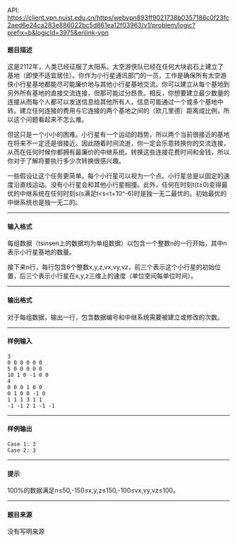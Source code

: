 API: https://client.vpn.nuist.edu.cn/https/webvpn893ff9021738b0357186c0f23fc2aed6e24ca283e886022bc5d861ea12f03963/v1/problem/logic?prefix=b&logicId=3975&enlink-vpn

#### 题目描述

这是2112年，人类已经征服了太阳系。太空游侠队已经在任何大块岩石上建立了基地（即使不适宜居住）。你作为小行星通讯部门的一员，工作是确保所有太空游侠小行星基地都能尽可能廉价地与其他小行星基地交流。你可以建立从每个基地到另外所有基地的直接交流连接，但那可能过分昂贵。相反，你想要建立最少数量的连接从而每个人都可以发送信息给其他所有人，信息可能通过一个或多个基地中转。建立任何连接的费用与它连接的两个基地之间的（欧几里德）距离成比例，所以这个问题看起来不怎么难。

但这只是一个小小的困难。小行星有一个运动的趋势，所以两个当前很接近的基地在将来不一定还是很接近。因此随着时间流逝，你一定会乐意转换你的交流连接，从而在任何时候你都拥有最廉价的中继系统。转换这些连接花费时间和金钱，所以你对于了解将要执行多少次转换很感兴趣。

一些假设让这个任务更简单。每个小行星可以视为一个点。小行星总是以固定的速度沿直线运动。没有小行星会和其他小行星相撞。此外，任何在时刻t(t≥0)变得最优的中继系统在任何时刻s(s满足t<s<t+10^-6)时是独一无二最优的。初始最优的中继系统也是独一无二的。

---

#### 输入格式

每组数据（tsinsen上的数据均为单组数据）以包含一个整数n的一行开始，其中n表示小行星基地的数量。

接下来n行，每行包含6个整数x,y,z,vx,vy,vz，前三个表示这个小行星的初始位置，后三个表示小行星在x,y,z三维上的速度（单位空间每单位时间）。

---

#### 输出格式

对于每组数据，输出一行，包含数据编号和中继系统需要被建立或修改的次数。

---

#### 样例输入
```
3
0 0 0 0 0 0
5 0 0 0 0 0
10 1 0 -1 0 0
4
0 0 0 1 0 0
0 1 0 0 -1 0
1 1 1 3 1 1
-1 -1 2 1 -1 -1
```

---

#### 样例输出
```
Case 1: 3
Case 2: 3
```

---

#### 提示

100%的数据满足n≤50,-150≤x,y,z≤150,-100≤vx,vy,vz≤100。

---

#### 题目来源

没有写明来源